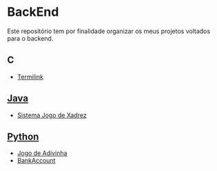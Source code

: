 # BackEnd

<p>Este repositório tem por finalidade organizar os meus projetos voltados para o backend.</p>

## C
<ul style="none">
  <li><a href="https://github.com/glerm-dev/Termlink">Termilink</li>
</ul>

## Java
<ul>
  <li><a href="https://github.com/glerm-dev/sistema-xadrez-java">Sistema Jogo de Xadrez</li>
</ul>

## Python
<ul>
  <li><a href="https://github.com/glerm-dev/jogo_adivinha">Jogo de Adivinha</li>
  <li><a href="https://github.com/glerm-dev/Bank-Account">BankAccount</li>
</ul>
